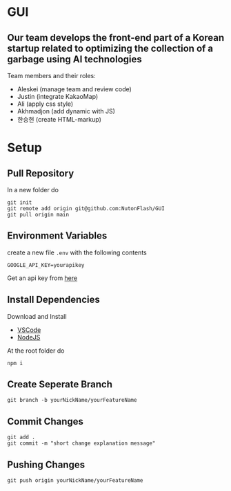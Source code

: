 # GUI

## Our team develops the front-end part of a Korean startup related to optimizing the collection of a garbage using AI technologies

Team members and their roles:

-   Aleskei (manage team and review code)
-   Justin (integrate KakaoMap)
-   Ali (apply css style)
-   Akhmadjon (add dynamic with JS)
-   한승헌 (create HTML-markup)

# Setup

## Pull Repository

In a new folder do

```
git init
git remote add origin git@github.com:NutonFlash/GUI
git pull origin main
```

## Environment Variables

create a new file `.env` with the following contents

```
GOOGLE_API_KEY=yourapikey
```

Get an api key from [here](https://developers.google.com/maps/documentation/geolocation/get-api-key)

## Install Dependencies

Download and Install

-   [VSCode](https://code.visualstudio.com/)
-   [NodeJS](https://nodejs.org/en)

At the root folder do

```
npm i
```

## Create Seperate Branch

```
git branch -b yourNickName/yourFeatureName
```

## Commit Changes

```
git add .
git commit -m "short change explanation message"
```

## Pushing Changes

```
git push origin yourNickName/yourFeatureName
```
